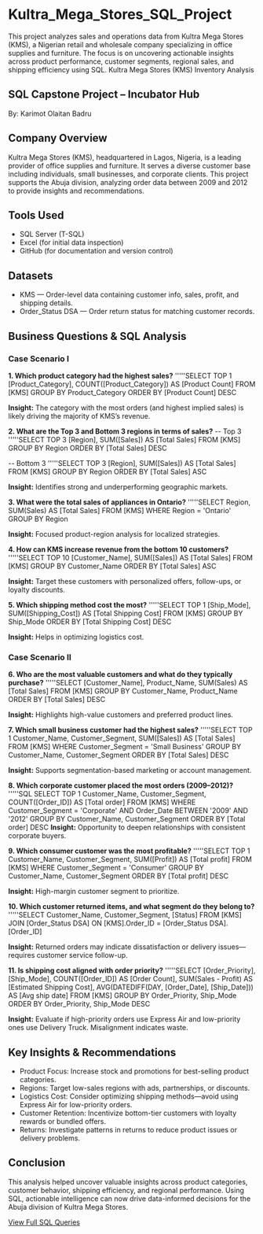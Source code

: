 # Kultra_Mega_Stores_SQL_Project
This project analyzes sales and operations data from Kultra Mega Stores (KMS), a Nigerian retail and wholesale company specializing in office supplies and furniture. The focus is on uncovering actionable insights across product performance, customer segments, regional sales, and shipping efficiency using SQL.
Kultra Mega Stores (KMS) Inventory Analysis

## SQL Capstone Project – Incubator Hub
By: Karimot Olaitan Badru
## Company Overview
Kultra Mega Stores (KMS), headquartered in Lagos, Nigeria, is a leading provider of office supplies and furniture. It serves a diverse customer base including individuals, small businesses, and corporate clients. This project supports the Abuja division, analyzing order data between 2009 and 2012 to provide insights and recommendations.

## Tools Used
- SQL Server (T-SQL)
- Excel (for initial data inspection)
- GitHub (for documentation and version control)
## Datasets
- KMS — Order-level data containing customer info, sales, profit, and shipping details.
- Order_Status DSA — Order return status for matching customer records.

## Business Questions & SQL Analysis
### Case Scenario I
**1. Which product category had the highest sales?**
'''''SELECT TOP 1 [Product_Category], COUNT([Product_Category]) AS [Product Count]
FROM [KMS]
GROUP BY Product_Category
ORDER BY [Product Count] DESC

**Insight:** The category with the most orders (and highest implied sales) is likely driving the majority of KMS’s revenue.

**2. What are the Top 3 and Bottom 3 regions in terms of sales?**
-- Top 3
'''''SELECT TOP 3 [Region], SUM([Sales]) AS [Total Sales]
FROM [KMS]
GROUP BY Region
ORDER BY [Total Sales] DESC

-- Bottom 3 
'''''SELECT TOP 3 [Region], SUM([Sales]) AS [Total Sales]
FROM [KMS]
GROUP BY Region
ORDER BY [Total Sales] ASC

**Insight:** Identifies strong and underperforming geographic markets.

**3. What were the total sales of appliances in Ontario?**
'''''SELECT Region, SUM(Sales) AS [Total Sales]
FROM [KMS]
WHERE Region = 'Ontario'
GROUP BY Region

**Insight:** Focused product-region analysis for localized strategies.

**4. How can KMS increase revenue from the bottom 10 customers?**
'''''SELECT TOP 10 [Customer_Name], SUM([Sales]) AS [Total Sales]
FROM [KMS]
GROUP BY Customer_Name
ORDER BY [Total Sales] ASC

**Insight:** Target these customers with personalized offers, follow-ups, or loyalty discounts.

**5. Which shipping method cost the most?**
'''''SELECT TOP 1 [Ship_Mode], SUM([Shipping_Cost]) AS [Total Shipping Cost]
FROM [KMS]
GROUP BY Ship_Mode
ORDER BY [Total Shipping Cost] DESC

**Insight:** Helps in optimizing logistics cost.

### Case Scenario II
**6. Who are the most valuable customers and what do they typically purchase?**
'''''SELECT [Customer_Name], Product_Name, SUM(Sales) AS [Total Sales]
FROM [KMS]
GROUP BY Customer_Name, Product_Name
ORDER BY [Total Sales] DESC

**Insight:** Highlights high-value customers and preferred product lines.

**7. Which small business customer had the highest sales?**
'''''SELECT TOP 1 Customer_Name, Customer_Segment, SUM([Sales]) AS [Total Sales]
FROM [KMS]
WHERE Customer_Segment = 'Small Business'
GROUP BY Customer_Name, Customer_Segment
ORDER BY [Total Sales] DESC

**Insight:** Supports segmentation-based marketing or account management.

**8. Which corporate customer placed the most orders (2009–2012)?**
'''''SQL
SELECT TOP 1 Customer_Name, Customer_Segment, COUNT([Order_ID]) AS [Total order]
FROM [KMS]
WHERE Customer_Segment = 'Corporate' AND Order_Date BETWEEN '2009' AND '2012'
GROUP BY Customer_Name, Customer_Segment
ORDER BY [Total order] DESC
**Insight:** Opportunity to deepen relationships with consistent corporate buyers.

**9. Which consumer customer was the most profitable?**
'''''SELECT TOP 1 Customer_Name, Customer_Segment, SUM([Profit]) AS [Total profit]
FROM [KMS]
WHERE Customer_Segment = 'Consumer'
GROUP BY Customer_Name, Customer_Segment
ORDER BY [Total profit] DESC

**Insight:** High-margin customer segment to prioritize.

**10. Which customer returned items, and what segment do they belong to?**
'''''SELECT Customer_Name, Customer_Segment, [Status]
FROM [KMS]
JOIN [Order_Status DSA]
ON [KMS].Order_ID = [Order_Status DSA].[Order_ID]

**Insight:** Returned orders may indicate dissatisfaction or delivery issues—requires customer service follow-up.

**11. Is shipping cost aligned with order priority?**
'''''SELECT [Order_Priority], [Ship_Mode],
 COUNT([Order_ID]) AS [Order Count],
 SUM(Sales - Profit) AS [Estimated Shipping Cost],
 AVG(DATEDIFF(DAY, [Order_Date], [Ship_Date])) AS [Avg ship date]
FROM [KMS]
GROUP BY Order_Priority, Ship_Mode
ORDER BY Order_Priority, Ship_Mode DESC

**Insight:** Evaluate if high-priority orders use Express Air and low-priority ones use Delivery Truck. Misalignment indicates waste.


## Key Insights & Recommendations
- Product Focus: Increase stock and promotions for best-selling product categories.
- Regions: Target low-sales regions with ads, partnerships, or discounts.
- Logistics Cost: Consider optimizing shipping methods—avoid using Express Air for low-priority orders.
- Customer Retention: Incentivize bottom-tier customers with loyalty rewards or bundled offers.
- Returns: Investigate patterns in returns to reduce product issues or delivery problems.

## Conclusion
This analysis helped uncover valuable insights across product categories, customer behavior, shipping efficiency, and regional performance. Using SQL, actionable intelligence can now drive data-informed decisions for the Abuja division of Kultra Mega Stores.

[View Full SQL Queries](https://drive.google.com/file/d/1rH7cW2w474EaXoM3EgyGnpO1RsqHwC5P/view?usp=drivesdk) 



